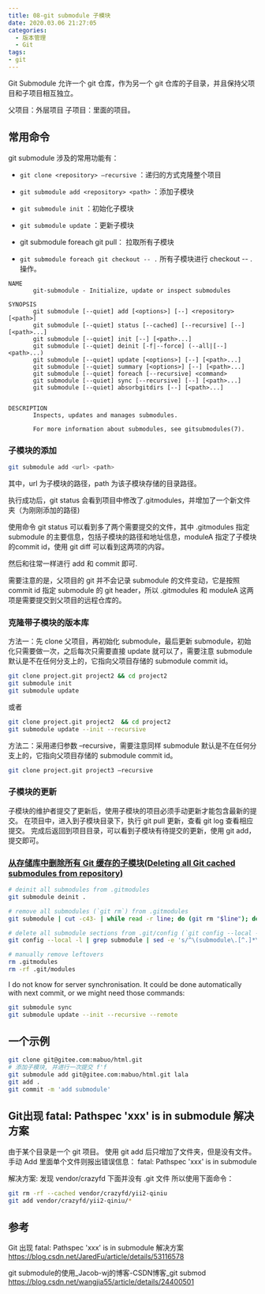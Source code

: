 ```yaml
---
title: 08-git submodule 子模块
date: 2020.03.06 21:27:05
categories:
  - 版本管理
  - Git
tags:
- git
---
```


Git Submodule 允许一个 git 仓库，作为另一个 git 仓库的子目录，并且保持父项目和子项目相互独立。

父项目：外层项目
子项目：里面的项目。

## 常用命令

git submodule 涉及的常用功能有：

* `git clone <repository> –recursive` ：递归的方式克隆整个项目
* `git submodule add <repository> <path>` ：添加子模块
* `git submodule init` ：初始化子模块
* `git submodule update` ：更新子模块

* git submodule foreach git pull： 拉取所有子模块
* `git submodule foreach git checkout -- .` 所有子模块进行 checkout -- . 操作。

```text
NAME
       git-submodule - Initialize, update or inspect submodules

SYNOPSIS
       git submodule [--quiet] add [<options>] [--] <repository> [<path>]
       git submodule [--quiet] status [--cached] [--recursive] [--] [<path>...]
       git submodule [--quiet] init [--] [<path>...]
       git submodule [--quiet] deinit [-f|--force] (--all|[--] <path>...)
       git submodule [--quiet] update [<options>] [--] [<path>...]
       git submodule [--quiet] summary [<options>] [--] [<path>...]
       git submodule [--quiet] foreach [--recursive] <command>
       git submodule [--quiet] sync [--recursive] [--] [<path>...]
       git submodule [--quiet] absorbgitdirs [--] [<path>...]


DESCRIPTION
       Inspects, updates and manages submodules.

       For more information about submodules, see gitsubmodules(7).
```

### 子模块的添加

```sh
git submodule add <url> <path>
```

其中，url 为子模块的路径，path 为该子模块存储的目录路径。

执行成功后，git status 会看到项目中修改了.gitmodules，并增加了一个新文件夹（为刚刚添加的路径)

使用命令 git status 可以看到多了两个需要提交的文件，其中 .gitmodules 指定submodule 的主要信息，包括子模块的路径和地址信息，moduleA 指定了子模块的commit id，使用 git diff 可以看到这两项的内容。

然后和往常一样进行 add 和 commit 即可.

需要注意的是，父项目的 git 并不会记录 submodule 的文件变动，它是按照 commit id 指定 submodule 的 git header，所以 .gitmodules 和 moduleA 这两项是需要提交到父项目的远程仓库的。

### 克隆带子模块的版本库

方法一：先 clone 父项目，再初始化 submodule，最后更新 submodule，初始化只需要做一次，之后每次只需要直接 update 就可以了，需要注意 submodule 默认是不在任何分支上的，它指向父项目存储的 submodule commit id。

```sh
git clone project.git project2 && cd project2
git submodule init
git submodule update
```

或者

```sh
git clone project.git project2  && cd project2
git submodule update --init --recursive
```

方法二：采用递归参数 –recursive，需要注意同样 submodule 默认是不在任何分支上的，它指向父项目存储的 submodule commit id。

```sh
git clone project.git project3 –recursive
```

### 子模块的更新

子模块的维护者提交了更新后，使用子模块的项目必须手动更新才能包含最新的提交。
在项目中，进入到子模块目录下，执行 git pull 更新，查看 git log 查看相应提交。
完成后返回到项目目录，可以看到子模块有待提交的更新，使用 git add，提交即可。

### [从存储库中删除所有 Git 缓存的子模块(Deleting all Git cached submodules from repository)](http://www.it1352.com/802947.html)

```sh
# deinit all submodules from .gitmodules
git submodule deinit .

# remove all submodules (`git rm`) from .gitmodules
git submodule | cut -c43- | while read -r line; do (git rm "$line"); done

# delete all submodule sections from .git/config (`git config --local --remove-section`) by fetching those from .git/config
git config --local -l | grep submodule | sed -e 's/^\(submodule\.[^.]*\)\(.*\)/\1/g' | while read -r line; do (git config --local --remove-section "$line"); done

# manually remove leftovers
rm .gitmodules
rm -rf .git/modules
```

I do not know for server synchronisation. It could be done automatically with next commit, or we might need those commands:

```sh
git submodule sync
git submodule update --init --recursive --remote
```

## 一个示例

```sh
git clone git@gitee.com:mabuo/html.git
# 添加子模块, 并进行一次提交 f'f
git submodule add git@gitee.com:mabuo/html.git lala
git add .
git commit -m 'add submodule'
```

## Git出现 fatal: Pathspec 'xxx' is in submodule 解决方案

由于某个目录是一个 git 项目。
使用 git add 后只增加了文件夹，但是没有文件。手动 Add 里面单个文件则报出错误信息：
fatal: Pathspec 'xxx' is in submodule

解决方案:
发现 vendor/crazyfd 下面并没有 .git 文件
所以使用下面命令：

```sh
git rm -rf --cached vendor/crazyfd/yii2-qiniu
git add vendor/crazyfd/yii2-qiniu/*
```

## 参考

Git 出现 fatal: Pathspec 'xxx' is in submodule 解决方案
<https://blog.csdn.net/JaredFu/article/details/53116578>

git submodule的使用_Jacob-wj的博客-CSDN博客_git submod
<https://blog.csdn.net/wangjia55/article/details/24400501>

